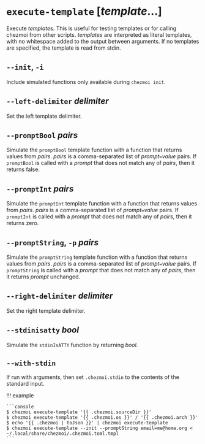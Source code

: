 # `execute-template` [*template*...]

Execute *template*s. This is useful for testing templates or for calling
chezmoi from other scripts. *templates* are interpreted as literal templates,
with no whitespace added to the output between arguments. If no templates are
specified, the template is read from stdin.

## `--init`, `-i`

Include simulated functions only available during `chezmoi init`.

## `--left-delimiter` *delimiter*

Set the left template delimiter.

## `--promptBool` *pairs*

Simulate the `promptBool` template function with a function that returns values
from *pairs*. *pairs* is a comma-separated list of *prompt*`=`*value* pairs. If
`promptBool` is called with a *prompt* that does not match any of *pairs*, then
it returns false.

## `--promptInt` *pairs*

Simulate the `promptInt` template function with a function that returns values
from *pairs*. *pairs* is a comma-separated list of *prompt*`=`*value* pairs. If
`promptInt` is called with a *prompt* that does not match any of *pairs*, then
it returns zero.

## `--promptString`, `-p` *pairs*

Simulate the `promptString` template function with a function that returns
values from *pairs*. *pairs* is a comma-separated list of *prompt*`=`*value*
pairs. If `promptString` is called with a *prompt* that does not match any of
*pairs*, then it returns *prompt* unchanged.

## `--right-delimiter` *delimiter*

Set the right template delimiter.

## `--stdinisatty` *bool*

Simulate the `stdinIsATTY` function by returning *bool*.

## `--with-stdin`

If run with arguments, then set `.chezmoi.stdin` to the contents of the standard
input.

!!! example

    ```console
    $ chezmoi execute-template '{{ .chezmoi.sourceDir }}'
    $ chezmoi execute-template '{{ .chezmoi.os }}' / '{{ .chezmoi.arch }}'
    $ echo '{{ .chezmoi | toJson }}' | chezmoi execute-template
    $ chezmoi execute-template --init --promptString email=me@home.org < ~/.local/share/chezmoi/.chezmoi.toml.tmpl
    ```
